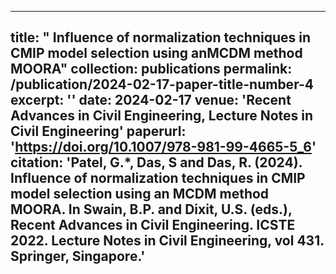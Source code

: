 
---
title: " Influence of normalization techniques in CMIP model selection using anMCDM method MOORA"
collection: publications
permalink: /publication/2024-02-17-paper-title-number-4
excerpt: ''
date: 2024-02-17
venue: 'Recent Advances in Civil Engineering, Lecture Notes in Civil Engineering'
paperurl: 'https://doi.org/10.1007/978-981-99-4665-5_6'
citation: 'Patel, G.*, Das, S and Das, R. (2024). Influence of normalization techniques in CMIP model selection using an
MCDM method MOORA. In Swain, B.P. and Dixit, U.S. (eds.), Recent Advances in Civil Engineering. ICSTE 
2022. Lecture Notes in Civil Engineering, vol 431. Springer, Singapore.'
---
